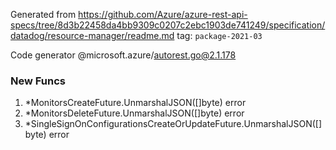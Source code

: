 Generated from https://github.com/Azure/azure-rest-api-specs/tree/8d3b22458da4bb9309c0207c2ebc1903de741249/specification/datadog/resource-manager/readme.md tag: `package-2021-03`

Code generator @microsoft.azure/autorest.go@2.1.178


### New Funcs

1. *MonitorsCreateFuture.UnmarshalJSON([]byte) error
1. *MonitorsDeleteFuture.UnmarshalJSON([]byte) error
1. *SingleSignOnConfigurationsCreateOrUpdateFuture.UnmarshalJSON([]byte) error

